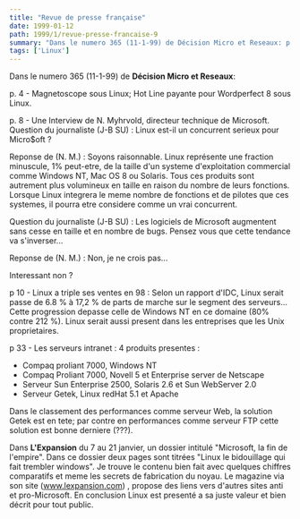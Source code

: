 ```yaml
---
title: "Revue de presse française"
date: 1999-01-12
path: 1999/1/revue-presse-francaise-9
summary: "Dans le numero 365 (11-1-99) de Décision Micro et Reseaux: p."
tags: ['Linux']
---
```


<P>
Dans le numero 365 (11-1-99) de <B>Décision Micro et Reseaux</B>:
</P>

<P>p. 4 - Magnetoscope sous Linux;
Hot Line payante pour Wordperfect 8 sous Linux.</P>

<P>p. 8 - Une Interview de N. Myhrvold, directeur technique de Microsoft.
Question du journaliste (J-B SU) : Linux est-il un concurrent
serieux pour Micro$oft ?
</P>

<P>
Reponse de (N. M.) : Soyons raisonnable. Linux représente une
fraction minuscule, 1% peut-etre, de la taille d'un systeme
d'exploitation commercial comme Windows NT, Mac OS 8 ou
Solaris. Tous ces produits sont autrement plus volumineux en taille
en raison du nombre de leurs fonctions. Lorsque Linux integrera le
meme nombre de fonctions et de pilotes que ces systemes, il
pourra etre considere comme un vrai concurrent.</P>

<P>Question du journaliste (J-B SU) : Les logiciels de Microsoft
augmentent sans cesse en taille et en nombre de bugs. Pensez
vous que cette tendance va s'inverser...
</P>

<P>
Reponse de (N. M.) : Non, je ne crois pas...
</P>

<P>
Interessant non ?</P>

<P>p 10 - Linux a triple ses ventes en 98 : Selon un rapport d'IDC,
Linux serait passe de 6.8 % à 17,2 % de parts de marche sur le
segment des serveurs... Cette progression depasse celle de
Windows NT en ce domaine (80% contre 212 %). Linux serait
aussi present dans les entreprises que les Unix proprietaires.</P>

<P>p 33 - Les serveurs intranet :
4 produits presentes :
</P>

<UL>

<LI>Compaq proliant 7000, Windows NT
<LI>Compaq Proliant 7000, Novell 5 et Enterprise server de
Netscape
<LI>Serveur Sun Enterprise 2500, Solaris 2.6 et Sun WebServer 2.0
<LI>Serveur Getek, Linux redHat 5.1 et Apache
</UL>

<P>
Dans le classement des performances comme serveur Web, la
solution Getek est en tete; par contre en performances comme
serveur FTP cette solution est bonne derniere (???).
</P>

<P>
Dans <B>L'Expansion</B> du 7 au 21 janvier, un dossier intitulé
"Microsoft, la fin de l'empire". Dans ce dossier deux pages sont
titrées "Linux le bidouillage qui fait trembler windows". Je trouve
le contenu bien fait avec quelques chiffres comparatifs et meme
les secrets de fabrication du noyau. Le magazine via son site (<A HREF="http://www.lexpansion.com/">www.lexpansion.com</A>) , propose des
liens vers d'autres sites anti et pro-Microsoft.  En conclusion Linux
est presenté a sa juste valeur et bien décrit pour tout public.
</P>


